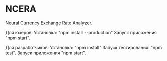 # NCERA

Neural Currency Exchange Rate Analyzer.

Для юзеров:
Установка: "npm install --production"
Запуск приложения "npm start".

Для разработчиков:
Установка: "npm install"
Запуск тестирования: "npm test".
Запуск приложения "npm start".
